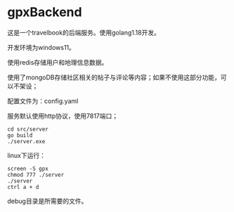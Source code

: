# gpxBackend
这是一个travelbook的后端服务。使用golang1.18开发。

开发环境为windows11。

使用redis存储用户和地理信息数据。

使用了mongoDB存储社区相关的帖子与评论等内容；如果不使用这部分功能，可以不架设；

配置文件为：config.yaml

服务默认使用http协议，使用7817端口；

```
cd src/server
go build
./server.exe
```



linux下运行：

```
screen -S gpx
chmod 777 ./server
./server
ctrl a + d
```

debug目录是所需要的文件。